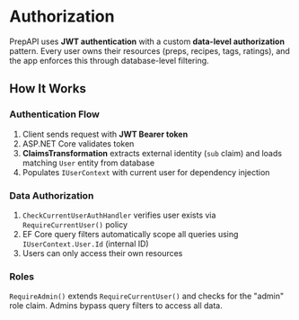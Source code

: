 # Authorization

PrepAPI uses **JWT authentication** with a custom **data-level authorization** pattern. Every user owns their resources (preps, recipes, tags, ratings), and the app enforces this through database-level filtering.

## How It Works

### Authentication Flow
1. Client sends request with **JWT Bearer token**
2. ASP.NET Core validates token
3. **ClaimsTransformation** extracts external identity (`sub` claim) and loads matching `User` entity from database
4. Populates `IUserContext` with current user for dependency injection

### Data Authorization
1. `CheckCurrentUserAuthHandler` verifies user exists via `RequireCurrentUser()` policy
2. EF Core query filters automatically scope all queries using `IUserContext.User.Id` (internal ID)
3. Users can only access their own resources

### Roles

`RequireAdmin()` extends `RequireCurrentUser()` and checks for the "admin" role claim. Admins bypass query filters to access all data.
